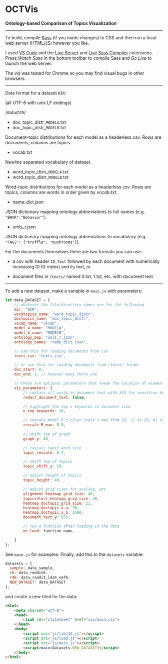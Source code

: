 # OCTVis 

**Ontology-based Comparison of Topics Visualization**

---

To build, compile [Sass](https://sass-lang.com/) (if you made changes) to CSS and then run a local web server (HTML/JS) however you like. 

I used [VS Code](https://code.visualstudio.com/) and the [Live Server](https://marketplace.visualstudio.com/items?itemName=ritwickdey.LiveServer) and [Live Sass Compiler](https://marketplace.visualstudio.com/items?itemName=ritwickdey.live-sass) extensions. Press *Watch Sass* in the bottom toolbar to compile Sass and *Go Live* to launch the web server.

The vis was tested for Chrome so you may find visual bugs in other browsers.

---

Data format for a dataset `DIR`:

(all UTF-8 with unix LF endings)

/data/`DIR`/

- doc_topic_distr_`MODELA`.txt
- doc_topic_distr_`MODELB`.txt

Document-topic distributions for each model as a headerless csv. Rows are documents, columns are topics.

- vocab.txt

Newline separated vocabulary of dataset.

- word_topic_distr_`MODELA`.txt
- word_topic_distr_`MODELB`.txt

Word-topic distributions for each model as a headerless csv. Rows are topics, columns are words in order given by *vocab.txt*.

- name_dict.json

JSON dictionary mapping ontology abbreviations to full names (e.g. `"BHVR":"Behavior"`).

- umls_r.json

JSON dictionary mapping ontology abbreviations to vocabulary (e.g. `"FNGS": ["truffle", "mushrooms"]`).

For the documents themselves there are two formats you can use:

- a csv with header `ID,Text` followed by each document with numerically increasing ID (0-index) and its text, or

- document files in `/texts/` named 0.txt, 1.txt, etc. with document text

---

To add a new dataset, make a variable in `main.js` with parameters:

```javascript
let data_DATASET = {
    // whatever the file/directory names are for the following
    dir: "DIR", 
    wordtopics_name: "word_topic_distr",
    doctopics_name: "doc_topic_distr",
    vocab_name: "vocab",
    model_a_name: "MODELA",
    model_b_name: "MODELB",
    ontology_map: "umls_r.json",
    ontology_names: "name_dict.json",

    // use this for loading documents from csv
    texts_csv: "texts.csv",

    // or use this for loading documents from /texts/ folder
    doc_start: 0,
    doc_end: 3, // however many there are

    // these are optional parameters that tweak the location of elements in the vis. feel free to add more (see how they are loaded in via main.js and load.js)
    vis_parameters: {
        // replace all words in document text with XXX for sensitive demos
        redact_document_text: false, 

        // highlight the top n keywords in document view 
        n_top_keywords: 10, 

        // rescale model B's color scale's max from [0, 1] to [0, b] to make the blue darker
        rescale_B_max: 0.5,
        
        // shift top of graph
        graph_y: 40,

        // rescale topic word size
        topic_rescale: 0.7,

        // shift top of topics
        topic_shift_y: 10,

        // adjust height of topics
        topic_height: 40,

        // adjust grid sizes for scaling, etc.
        alignment_heatmap_grid_size: 40,
        topicselect_heatmap_grid_size: 40,
        heatmap_doctopic_grid_size: 23,
        heatmap_doctopic_x_a: 70,
        heatmap_doctopic_x_b: 1500,
        document_text_y: 650,

        // run a function after loading in the data
        on_load: function_name,

    }
};
```
See `main.js` for examples. Finally, add this to the `datasets` variable:

```javascript
datasets = {
  sample: data_sample,
  r6: data_reddit6,
  r46: data_reddit_lda4_nmf6,
  NEW_DATASET: data_DATASET
};
```

and create a new html for the data:

```html
<html>
    <meta charset="utf-8">
    <head>
        <link rel="stylesheet" href="css/main.css">
    </head>
    <body>
        <script src="js/lib/d3.js"></script>
        <script src="js/load.js"></script>
        <script src="js/main.js"></script>
        <script>main(datasets.NEW_DATASET)</script>
    </body>
</html>
```